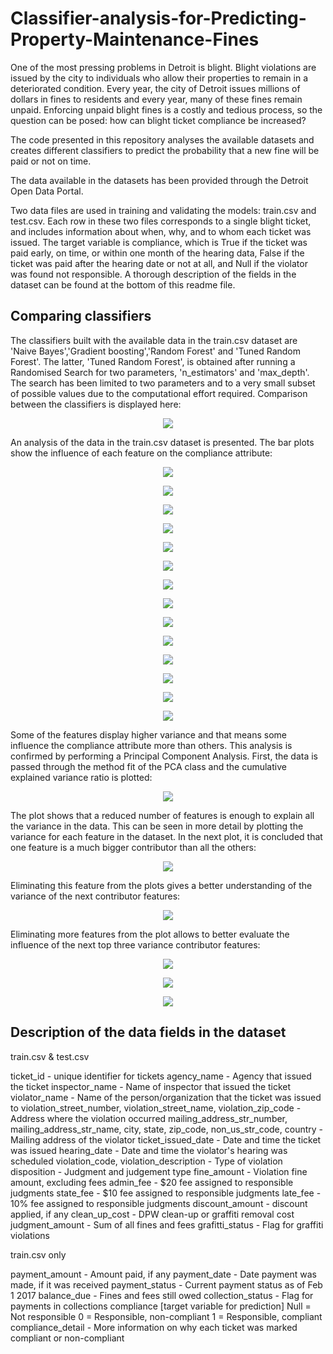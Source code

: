 # Classifier-analysis-for-Predicting-Property-Maintenance-Fines

One of the most pressing problems in Detroit is blight. Blight violations are issued by the city to individuals who allow their properties to remain in a deteriorated condition. Every year, the city of Detroit issues millions of dollars in fines to residents and every year, many of these fines remain unpaid. Enforcing unpaid blight fines is a costly and tedious process, so the question can be posed: how can blight ticket compliance be increased?

The code presented in this repository analyses the available datasets and creates different classifiers to predict the probability that a new fine will be paid or not on time.

The data available in the datasets has been provided through the Detroit Open Data Portal.

Two data files are used in training and validating the models: train.csv and test.csv. Each row in these two files corresponds to a single blight ticket, and includes information about when, why, and to whom each ticket was issued. The target variable is compliance, which is True if the ticket was paid early, on time, or within one month of the hearing data, False if the ticket was paid after the hearing date or not at all, and Null if the violator was found not responsible. A thorough description of the fields in the dataset can be found at the bottom of this readme file.


## Comparing classifiers
The classifiers built with the available data in the train.csv dataset are 'Naive Bayes','Gradient boosting','Random Forest' and 'Tuned Random Forest'. The latter, 'Tuned Random Forest', is obtained after running a Randomised Search for two parameters, 'n_estimators' and 'max_depth'. The search has been limited to two parameters and to a very small subset of possible values due to the computational effort required. Comparison between the classifiers is displayed here:

<p align="center">
  <img src="https://github.com/ficoncei/Classifier-analysis-for-Predicting-Property-Maintenance-Fines/blob/master/files/meanAUC.png">
</p>

An analysis of the data in the train.csv dataset is presented. The bar plots show the influence of each feature on the compliance attribute:

<p align="center">
  <img src="https://github.com/ficoncei/Classifier-analysis-for-Predicting-Property-Maintenance-Fines/blob/master/files/comp_adminfee.png">
</p>

<p align="center">
  <img src="https://github.com/ficoncei/Classifier-analysis-for-Predicting-Property-Maintenance-Fines/blob/master/files/comp_agencyname.png">
</p>

<p align="center">
  <img src="https://github.com/ficoncei/Classifier-analysis-for-Predicting-Property-Maintenance-Fines/blob/master/files/comp_cleanupcost.png">
</p>

<p align="center">
  <img src="https://github.com/ficoncei/Classifier-analysis-for-Predicting-Property-Maintenance-Fines/blob/master/files/comp_discount.png">
</p>

<p align="center">
  <img src="https://github.com/ficoncei/Classifier-analysis-for-Predicting-Property-Maintenance-Fines/blob/master/files/comp_disposition.png">
</p>

<p align="center">
  <img src="https://github.com/ficoncei/Classifier-analysis-for-Predicting-Property-Maintenance-Fines/blob/master/files/comp_fineamount.png">
</p>

<p align="center">
  <img src="https://github.com/ficoncei/Classifier-analysis-for-Predicting-Property-Maintenance-Fines/blob/master/files/comp_hearingtimediff.png">
</p>

<p align="center">
  <img src="https://github.com/ficoncei/Classifier-analysis-for-Predicting-Property-Maintenance-Fines/blob/master/files/comp_inspectorname.png">
</p>

<p align="center">
  <img src="https://github.com/ficoncei/Classifier-analysis-for-Predicting-Property-Maintenance-Fines/blob/master/files/comp_judjmentamount.png">
</p>

<p align="center">
  <img src="https://github.com/ficoncei/Classifier-analysis-for-Predicting-Property-Maintenance-Fines/blob/master/files/comp_latefee.png">
</p>

<p align="center">
  <img src="https://github.com/ficoncei/Classifier-analysis-for-Predicting-Property-Maintenance-Fines/blob/master/files/ 	comp_statefee.png">
</p>

<p align="center">
  <img src="https://github.com/ficoncei/Classifier-analysis-for-Predicting-Property-Maintenance-Fines/blob/master/files/comp_violationcode.png">
</p>

<p align="center">
  <img src="https://github.com/ficoncei/Classifier-analysis-for-Predicting-Property-Maintenance-Fines/blob/master/files/comp_violatorname.png">
</p>

<p align="center">
  <img src="https://github.com/ficoncei/Classifier-analysis-for-Predicting-Property-Maintenance-Fines/blob/master/files/comp_zipcode.png">
</p>

Some of the features display higher variance and that means some influence the compliance attribute more than others. This analysis is confirmed by performing a Principal Component Analysis. First, the data is passed through the method fit of the PCA class and the cumulative explained variance ratio is plotted:

<p align="center">
  <img src="https://github.com/ficoncei/Classifier-analysis-for-Predicting-Property-Maintenance-Fines/blob/master/files/expvariancecum.png">
</p>

The plot shows that a reduced number of features is enough to explain all the variance in the data. This can be seen in more detail by plotting the variance for each feature in the dataset. In the next plot, it is concluded that one feature is a much bigger contributor than all the others:

<p align="center">
  <img src="https://github.com/ficoncei/Classifier-analysis-for-Predicting-Property-Maintenance-Fines/blob/master/files/expvarianceperfeature0.png">
</p>

Eliminating this feature from the plots gives a better understanding of the variance of the next contributor features:

<p align="center">
  <img src="https://github.com/ficoncei/Classifier-analysis-for-Predicting-Property-Maintenance-Fines/blob/master/files/expvarianceperfeature1.png">
</p>

Eliminating more features from the plot allows to better evaluate the influence of the next top three variance contributor features:

<p align="center">
  <img src="https://github.com/ficoncei/Classifier-analysis-for-Predicting-Property-Maintenance-Fines/blob/master/files/expvarianceperfeature2.png">
</p>

<p align="center">
  <img src="https://github.com/ficoncei/Classifier-analysis-for-Predicting-Property-Maintenance-Fines/blob/master/files/expvarianceperfeature3.png">
</p>

<p align="center">
  <img src="https://github.com/ficoncei/Classifier-analysis-for-Predicting-Property-Maintenance-Fines/blob/master/files/expvarianceperfeature4.png">
</p>



## Description of the data fields in the dataset

train.csv & test.csv

ticket_id - unique identifier for tickets
agency_name - Agency that issued the ticket
inspector_name - Name of inspector that issued the ticket
violator_name - Name of the person/organization that the ticket was issued to
violation_street_number, violation_street_name, violation_zip_code - Address where the violation occurred
mailing_address_str_number, mailing_address_str_name, city, state, zip_code, non_us_str_code, country - Mailing address of the violator
ticket_issued_date - Date and time the ticket was issued
hearing_date - Date and time the violator's hearing was scheduled
violation_code, violation_description - Type of violation
disposition - Judgment and judgement type
fine_amount - Violation fine amount, excluding fees
admin_fee - $20 fee assigned to responsible judgments
state_fee - $10 fee assigned to responsible judgments
late_fee - 10% fee assigned to responsible judgments
discount_amount - discount applied, if any
clean_up_cost - DPW clean-up or graffiti removal cost
judgment_amount - Sum of all fines and fees
grafitti_status - Flag for graffiti violations

train.csv only

payment_amount - Amount paid, if any
payment_date - Date payment was made, if it was received
payment_status - Current payment status as of Feb 1 2017
balance_due - Fines and fees still owed
collection_status - Flag for payments in collections
compliance [target variable for prediction] 
 Null = Not responsible
 0 = Responsible, non-compliant
 1 = Responsible, compliant
compliance_detail - More information on why each ticket was marked compliant or non-compliant
